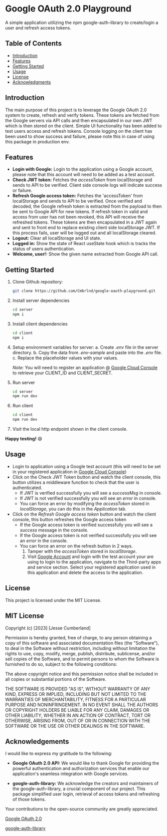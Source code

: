 # Google OAuth 2.0 Playground

A simple application utilizing the npm google-auth-library to create/login a user and refresh access tokens.

## Table of Contents

- [Introduction](#introduction)
- [Features](#features)
- [Getting Started](#getting-started)
- [Usage](#usage)
- [License](#license)
- [Acknowledgments](#acknowledgments)

## Introduction

The main purpose of this project is to leverage the Google OAuth 2.0 system to create, refresh and verify tokens.
These tokens are fetched from the Google servers via API calls and then encapsulated in our own JWT which is then stored on the client.
Simple UI functionality has been added to test users access and refresh tokens.
Console logging on the client has been used to show success and failure, please note this in case of using this package in production env.

## Features

- **Login with Google:** Login to the application using a Google account, please note that this account will need to be added as a test account.
- **Check JWT token:** Fetches the _accessToken_ from localStorage and sends to API to be verified. Client side console logs will indicate success or failure.
- **Refresh Google access token:** Fetches the 'accessToken' from localStorage and sends to API to be verified. Once verified and decoded, the Google refresh token is extracted from the payload to then be sent to Google API for new tokens. If refresh token in valid and access from user has not been revoked, this API will receive the refreshed tokens. These tokens are then encapsulated in a JWT again and sent to front end to replace existing client side localStorage JWT. If this process fails, user will be logged out and all localStorage cleared.
- **Logout:** Clear all localStorage and UI state.
- **Logged in:** Show the state of React useState hook which is tracks the status of users authentication.
- **Welcome, user!:** Show the given name extracted from Google API call.

## Getting Started

1. Clone Github repository:
    ```bash
    git clone https://github.com/Cmbrlnd/google-oauth-playground.git
    ```

2. Install server dependencies
    ```bash
    cd server
    npm i
    ```

3. Install client dependencies
    ```bash
    cd client
    npm i
    ```

4. Setup environment variables for server:
    a. Create _.env_ file in the server directory.
    b. Copy the data from _.env-sample_ and paste into the _.env_ file.
    c. Replace the placeholder values with your values.

    _Note:_ You will need to register an application @ [Google Cloud Console](https://console.cloud.google.com/) to retrieve your CLIENT_ID and CLIENT_SECRET.

5. Run server
    ```bash
    cd server
    npm run dev
    ```

6. Run client
    ```bash
    cd client
    npm run dev
    ```

7. Visit the local http endpoint shown in the client console.

**Happy testing!** :smile:

## Usage

- Login to application using a Google test account (this will need to be set in your registered application in [Google Cloud Console](https://console.cloud.google.com/))
- Click on the Check JWT Token button and watch the client console, this button utilizes a middleware function to check that the user is authenticated.
    - If JWT is verified successfully you will see a _successMsg_ in console.
    - If JWT is not verified successfully you will see an _error_ in console.
    - You can force an error by modifying the _accessToken_ stored in _localStorage_, you can do this in the _Application_ tab.
- Click on the _Refresh Google access token_ button and watch the client console, this button refreshes the Google access token
    - If the Google access token is verified successfully you will see a _success_ message in the console.
    - If the Google access token is not verified successfully you will see an _error_ in the console.
    - You can force an error on the refresh button in 2 ways.
        1. Tamper with the _accessToken_ stored in _localStorage_.
        2. Visit [Google Account](https://myaccount.google.com/) and login with the test account your are using to login to the application, navigate to the Third-party apps and service section. Select your registered application used in this application and delete the access to the application.

## License

This project is licensed under the MIT License.

MIT License
-----------

Copyright (c) [2023] [Jesse Cumberland]

Permission is hereby granted, free of charge, to any person obtaining a copy
of this software and associated documentation files (the "Software"), to deal
in the Software without restriction, including without limitation the rights
to use, copy, modify, merge, publish, distribute, sublicense, and/or sell
copies of the Software, and to permit persons to whom the Software is
furnished to do so, subject to the following conditions:

The above copyright notice and this permission notice shall be included in all
copies or substantial portions of the Software.

THE SOFTWARE IS PROVIDED "AS IS", WITHOUT WARRANTY OF ANY KIND, EXPRESS OR
IMPLIED, INCLUDING BUT NOT LIMITED TO THE WARRANTIES OF MERCHANTABILITY,
FITNESS FOR A PARTICULAR PURPOSE AND NONINFRINGEMENT. IN NO EVENT SHALL THE
AUTHORS OR COPYRIGHT HOLDERS BE LIABLE FOR ANY CLAIM, DAMAGES OR OTHER
LIABILITY, WHETHER IN AN ACTION OF CONTRACT, TORT OR OTHERWISE, ARISING FROM,
OUT OF OR IN CONNECTION WITH THE SOFTWARE OR THE USE OR OTHER DEALINGS IN THE
SOFTWARE.

## Acknowledgements

I would like to express my gratitude to the following:

- **Google OAuth 2.0 API:** We would like to thank Google for providing the powerful authentication and authorization services that enable our application's seamless integration with Google services.

- **google-auth-library:** We acknowledge the creators and maintainers of the google-auth-library, a crucial component of our project. This package simplified user login, retrieval of access tokens and refreshing of those tokens.

Your contributions to the open-source community are greatly appreciated.

[Google OAuth 2.0](https://developers.google.com/identity/protocols/oauth2)

[google-auth-library](https://www.npmjs.com/package/google-auth-library)